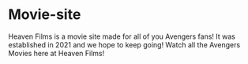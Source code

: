 # Movie-site
Heaven Films is a movie site made for all of you Avengers fans! It was established in 2021 and we hope to keep going! Watch all the Avengers Movies here at Heaven Films!
